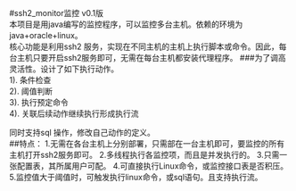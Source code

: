 #ssh2_monitor监控 v0.1版<br>
    本项目是用java编写的监控程序，可以监控多台主机。依赖的环境为 java+oracle+linux。<br>
    核心功能是利用ssh2 服务，实现在不同主机的主机上执行脚本或命令。因此，每台主机只要开启ssh2服务即可，无需在每台主机都安装代理程序。
###为了调高灵活性。设计了如下执行动作。<br>
1). 条件检查 <br>
2). 阈值判断<br>
3). 执行预定命令<br>
4). 关联后续动作继续执行形成执行流<br>

同时支持sql 操作，修改自己动作的定义。<br>
##特点：
      1.无需在各台主机上分别部署，只需部在一台主机即可，要监控的所有主机打开ssh2服务即可。
      2.多线程执行各监控项，而且是并发执行的。
      3.只需一张配置表，其所属用户可配。
      4.可直接执行Linux命令，或监控接口表是否积压。
      5.监控值大于阈值时，可触发执行linux命令，或sql语句。且支持执行流。

